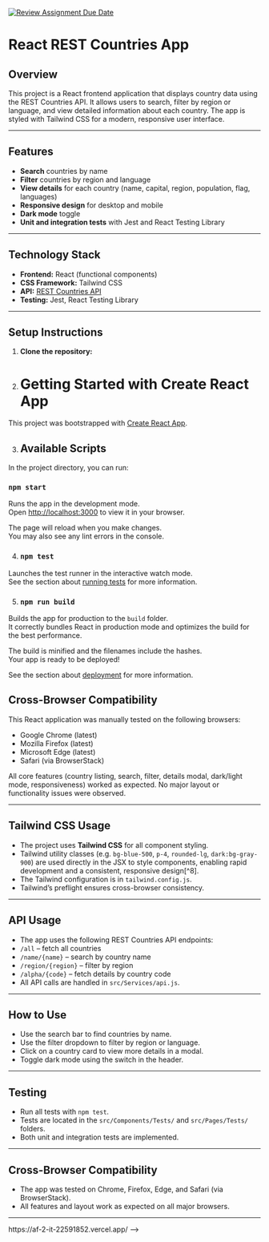 [![Review Assignment Due Date](https://classroom.github.com/assets/deadline-readme-button-22041afd0340ce965d47ae6ef1cefeee28c7c493a6346c4f15d667ab976d596c.svg)](https://classroom.github.com/a/mNaxAqQD)

# React REST Countries App

## Overview

This project is a React frontend application that displays country data using the REST Countries API. It allows users to search, filter by region or language, and view detailed information about each country. The app is styled with Tailwind CSS for a modern, responsive user interface.

---

## Features

- **Search** countries by name
- **Filter** countries by region and language
- **View details** for each country (name, capital, region, population, flag, languages)
- **Responsive design** for desktop and mobile
- **Dark mode** toggle
- **Unit and integration tests** with Jest and React Testing Library

---

## Technology Stack

- **Frontend:** React (functional components)
- **CSS Framework:** Tailwind CSS
- **API:** [REST Countries API](https://restcountries.com/)
- **Testing:** Jest, React Testing Library

---

## Setup Instructions

1. **Clone the repository:**

2. # Getting Started with Create React App

This project was bootstrapped with [Create React App](https://github.com/facebook/create-react-app).

3. ## Available Scripts

In the project directory, you can run:

### `npm start`

Runs the app in the development mode.\
Open [http://localhost:3000](http://localhost:3000) to view it in your browser.

The page will reload when you make changes.\
You may also see any lint errors in the console.

4. ### `npm test`

Launches the test runner in the interactive watch mode.\
See the section about [running tests](https://facebook.github.io/create-react-app/docs/running-tests) for more information.

5. ### `npm run build`

Builds the app for production to the `build` folder.\
It correctly bundles React in production mode and optimizes the build for the best performance.

The build is minified and the filenames include the hashes.\
Your app is ready to be deployed!

See the section about [deployment](https://facebook.github.io/create-react-app/docs/deployment) for more information.



## Cross-Browser Compatibility

This React application was manually tested on the following browsers:
- Google Chrome (latest)
- Mozilla Firefox (latest)
- Microsoft Edge (latest)
- Safari (via BrowserStack)

All core features (country listing, search, filter, details modal, dark/light mode, responsiveness) worked as expected. No major layout or functionality issues were observed.

-----------------------------------------
## Tailwind CSS Usage

- The project uses **Tailwind CSS** for all component styling.
- Tailwind utility classes (e.g. `bg-blue-500`, `p-4`, `rounded-lg`, `dark:bg-gray-900`) are used directly in the JSX to style components, enabling rapid development and a consistent, responsive design[^8].
- The Tailwind configuration is in `tailwind.config.js`.
- Tailwind’s preflight ensures cross-browser consistency.

---

## API Usage

- The app uses the following REST Countries API endpoints:
- `/all` – fetch all countries
- `/name/{name}` – search by country name
- `/region/{region}` – filter by region
- `/alpha/{code}` – fetch details by country code
- All API calls are handled in `src/Services/api.js`.

---

## How to Use

- Use the search bar to find countries by name.
- Use the filter dropdown to filter by region or language.
- Click on a country card to view more details in a modal.
- Toggle dark mode using the switch in the header.

---

## Testing

- Run all tests with `npm test`.
- Tests are located in the `src/Components/Tests/` and `src/Pages/Tests/` folders.
- Both unit and integration tests are implemented.

---

## Cross-Browser Compatibility

- The app was tested on Chrome, Firefox, Edge, and Safari (via BrowserStack).
- All features and layout work as expected on all major browsers.

---

<!--## Deployment

- The application is been deployed on vercel
- Hosted Domain :deployed URL  --> https://af-2-it-22591852.vercel.app/ -->


